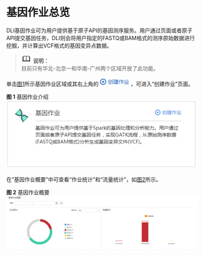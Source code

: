 # 基因作业总览<a name="dli_01_0391"></a>

DLI基因作业可为用户提供基于原子API的基因测序服务。用户通过页面或者原子API提交基因任务，DLI则会将用户指定的FASTQ或BAM格式的测序原始数据进行挖掘，并计算出VCF格式的基因变异点数据。

>![](public_sys-resources/icon-note.gif) **说明：**   
>目前只有华北-北京一和华南-广州两个区域开放了此功能。  

单击[图1](#fig83043311294)所示基因作业区域或其右上角的![](figures/icon-创建作业.png)，可进入“创建作业”页面。

**图 1**  基因作业介绍<a name="fig83043311294"></a>  
![](figures/基因作业介绍.png "基因作业介绍")

在“基因作业概要”中可查看“作业统计”和“流量统计”，如[图2](#fig15341544172319)所示。

**图 2**  基因作业概要<a name="fig15341544172319"></a>  
![](figures/基因作业概要.png "基因作业概要")

